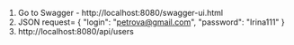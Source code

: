 1. Go to Swagger - http://localhost:8080/swagger-ui.html
2. JSON request= {
   "login": "petrova@gmail.com",
   "password": "Irina111"
   }
3. http://localhost:8080/api/users